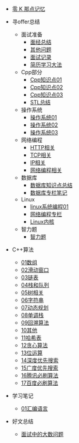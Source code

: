 * [零 K 那点记忆](/README.md)

* 寻offer总结
  * 面试准备  
    * [面经总结](/寻offer总结/我要进大厂/面经总结.md)
    * [其他问题](/寻offer总结/我要进大厂/其他问题.md)
    * [面试记录](/寻offer总结/我要进大厂/面试记录.md)
    * [简历学习大法](/寻offer总结/我要进大厂/面向简历学习.md)
  * Cpp部分
    * [Cpp知识点01](/寻offer总结/Cpp基础/Cpp知识点01.md)
    * [Cpp知识点02](/寻offer总结/Cpp基础/Cpp知识点02.md)
    * [Cpp知识点03](/寻offer总结/Cpp基础/Cpp知识点03.md)
    * [STL总结](/寻offer总结/Cpp基础/STL总结.md)
  * 操作系统
    * [操作系统01](/寻offer总结/操作系统/操作系统01.md) 
    * [操作系统02](/寻offer总结/操作系统/操作系统02.md) 
    * [操作系统03](/寻offer总结/操作系统/操作系统03.md) 
  * 网络编程
    * [HTTP相关](/寻offer总结/计算机网络/HTTP相关.md) 
    * [TCP相关](/寻offer总结/计算机网络/TCP相关.md) 
    * [IP相关](/寻offer总结/计算机网络/IP相关.md) 
    * [网络编程相关](/寻offer总结/计算机网络/网络编程相关.md) 
  * 数据库
    * [数据库知识点总结](/寻offer总结/数据库/数据库知识点总结.md) 
    * [数据库专栏笔记](/寻offer总结/数据库/数据库专栏学习/数据库专栏笔记.md) 
  * Linux
    * [linux系统编程01](/寻offer总结/linux编程/Linux系统编程1.md)
    * [网络编程专栏](/寻offer总结/计算机网络/网络编程专栏学习/网络编程学习笔记.md)
    * [Linux内核](/寻offer总结/linux编程/Linux内核.md)
  * 智力题
    * [智力题](/寻offer总结/智力题/智力题01.md)

* C++算法
  * [01数组](/算法/我要进大厂/01数组.md)
  * [02滑动窗口](/算法/我要进大厂/02滑动窗口.md)
  * [03链表](/算法/我要进大厂/03链表.md)
  * [04栈和队列](/算法/我要进大厂/04栈和队列.md)
  * [05树相关](/算法/我要进大厂/05树相关.md)
  * [06字符串](/算法/我要进大厂/06字符串.md)
  * [07动态规划](/算法/我要进大厂/07动态规划.md)
  * [08单调栈](/算法/我要进大厂/08单调栈.md)
  * [09回溯算法](/算法/我要进大厂/09回溯算法.md)
  * [10其他](/算法/我要进大厂/10其他.md)
  * [11哈希表](/算法/我要进大厂/11哈希表.md)
  * [12贪心算法](/算法/我要进大厂/12贪心算法.md)
  * [13位运算](/算法/我要进大厂/13位运算.md)
  * [14深度优先搜索](/算法/我要进大厂/14深度优先搜索.md])
  * [15广度优先搜索](/算法/我要进大厂/15广度优先搜索.md)
  * [16腾讯必刷算法](/算法/我要进大厂/16腾讯必刷算法.md)
  * [17百度必刷算法](/算法/我要进大厂/17百度必刷算法.md)

* 学习笔记
  * [01汇编语言](/学习笔记/01汇编语言.md)

* 好文总结
  * [面试中的大数问题](/好文总结/面试中的大数问题.md)


